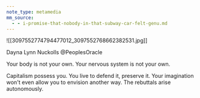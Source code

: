 ```yaml
---
note_type: metamedia
mm_source:
  - - i-promise-that-nobody-in-that-subway-car-felt-genu.md
---
```


![[3097552774794477012_3097552768662382531.jpg]]

Dayna Lynn Nuckolls
@PeoplesOracle

Your body is not your own. Your nervous
system is not your own.

Capitalism possess you. You live to defend it,
preserve it. Your imagination won't even allow
you to envision another way. The rebuttals
arise autonomously.

